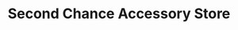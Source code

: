 ---
title: "Second Chance Accessory Store"
url: /nuernberg/second-chance-accessory-store/
shop: Handy
---